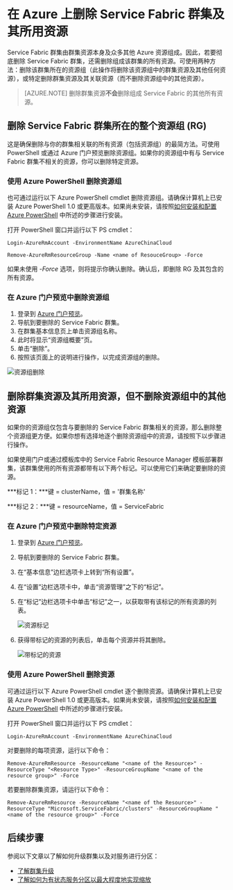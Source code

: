 <properties
   pageTitle="删除 Azure 群集及其资源 | Azure"
   description="了解如何通过删除包含该群集的资源组或有选择地删除资源彻底删除 Service Fabric 群集。"
   services="service-fabric"
   documentationCenter=".net"
   authors="ChackDan"
   manager="timlt"
   editor=""/>  


<tags
   ms.service="service-fabric"
   ms.devlang="dotnet"
   ms.topic="article"
   ms.tgt_pltfrm="na"
   ms.workload="na"
   ms.date="09/09/2016"
   wacn.date="01/25/2017"
   ms.author="chackdan"/>  


# 在 Azure 上删除 Service Fabric 群集及其所用资源

Service Fabric 群集由群集资源本身及众多其他 Azure 资源组成。因此，若要彻底删除 Service Fabric 群集，还需删除组成该群集的所有资源。可使用两种方法：删除该群集所在的资源组（此操作将删除该资源组中的群集资源及其他任何资源），或特定删除群集资源及其关联资源（而不删除资源组中的其他资源）。

>[AZURE.NOTE] 删除群集资源**不会**删除组成 Service Fabric 的其他所有资源。

## 删除 Service Fabric 群集所在的整个资源组 (RG)

这是确保删除与你的群集相关联的所有资源（包括资源组）的最简方法。可使用 PowerShell 或通过 Azure 门户预览删除资源组。如果你的资源组中有与 Service Fabric 群集不相关的资源，你可以删除特定资源。

### 使用 Azure PowerShell 删除资源组

也可通过运行以下 Azure PowerShell cmdlet 删除资源组。请确保计算机上已安装 Azure PowerShell 1.0 或更高版本。如果尚未安装，请按照[如何安装和配置 Azure PowerShell](/documentation/articles/powershell-install-configure/) 中所述的步骤进行安装。

打开 PowerShell 窗口并运行以下 PS cmdlet：


	Login-AzureRmAccount -EnvironmentName AzureChinaCloud
	
	Remove-AzureRmResourceGroup -Name <name of ResouceGroup> -Force


如果未使用 *-Force* 选项，则将提示你确认删除。确认后，即删除 RG 及其包含的所有资源。

### 在 Azure 门户预览中删除资源组  

1. 登录到 [Azure 门户预览](https://portal.azure.cn)。
2. 导航到要删除的 Service Fabric 群集。
3. 在群集基本信息页上单击资源组名称。
4. 此时将显示“资源组概要”页。
5. 单击“删除”。
6. 按照该页面上的说明进行操作，以完成资源组的删除。

![资源组删除][ResourceGroupDelete]


## 删除群集资源及其所用资源，但不删除资源组中的其他资源

如果你的资源组仅包含与要删除的 Service Fabric 群集相关的资源，那么删除整个资源组更方便。如果你想有选择地逐个删除资源组中的资源，请按照下以步骤进行操作。

如果使用门户或通过模板库中的 Service Fabric Resource Manager 模板部署群集，该群集使用的所有资源都带有以下两个标记。可以使用它们来确定要删除的资源。

***标记 1：***键 = clusterName，值 = '群集名称'

***标记 2：***键 = resourceName，值 = ServiceFabric

### 在 Azure 门户预览中删除特定资源

1. 登录到 [Azure 门户预览](https://portal.azure.cn)。
2. 导航到要删除的 Service Fabric 群集。
3. 在“基本信息”边栏选项卡上转到“所有设置”。
4. 在“设置”边栏选项卡中，单击“资源管理”之下的“标记”。
5. 在“标记”边栏选项卡中单击“标记”之一，以获取带有该标记的所有资源的列表。

    ![资源标记][ResourceTags]

6. 获得带标记的资源的列表后，单击每个资源并将其删除。

    ![带标记的资源][TaggedResources]

### 使用 Azure PowerShell 删除资源

可通过运行以下 Azure PowerShell cmdlet 逐个删除资源。请确保计算机上已安装 Azure PowerShell 1.0 或更高版本。如果尚未安装，请按照[如何安装和配置 Azure PowerShell](/documentation/articles/powershell-install-configure/) 中所述的步骤进行安装。

打开 PowerShell 窗口并运行以下 PS cmdlet：


	Login-AzureRmAccount -EnvironmentName AzureChinaCloud

对要删除的每项资源，运行以下命令：


	Remove-AzureRmResource -ResourceName "<name of the Resource>" -ResourceType "<Resource Type>" -ResourceGroupName "<name of the resource group>" -Force


若要删除群集资源，请运行以下命令：


	Remove-AzureRmResource -ResourceName "<name of the Resource>" -ResourceType "Microsoft.ServiceFabric/clusters" -ResourceGroupName "<name of the resource group>" -Force


## 后续步骤
参阅以下文章以了解如何升级群集以及对服务进行分区：

- [了解群集升级](/documentation/articles/service-fabric-cluster-upgrade/)
- [了解如何为有状态服务分区以最大程度地实现缩放](/documentation/articles/service-fabric-concepts-partitioning/)


<!--Image references-->

[ResourceGroupDelete]: ./media/service-fabric-cluster-delete/ResourceGroupDelete.PNG

[ResourceTags]: ./media/service-fabric-cluster-delete/ResourceTags.png

[TaggedResources]: ./media/service-fabric-cluster-delete/TaggedResources.PNG

<!---HONumber=Mooncake_Quality_Review_0125_2017-->